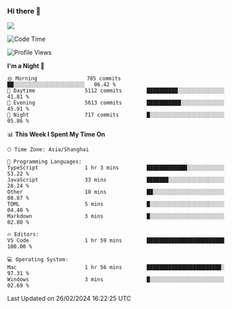 ### Hi there 👋

<!--
**JJAYCHEN1e/jjaychen1e** is a ✨ _special_ ✨ repository because its `README.md` (this file) appears on your GitHub profile.

Here are some ideas to get you started:

- 🔭 I’m currently working on ...
- 🌱 I’m currently learning ...
- 👯 I’m looking to collaborate on ...
- 🤔 I’m looking for help with ...
- 💬 Ask me about ...
- 📫 How to reach me: ...
- 😄 Pronouns: ...
- ⚡ Fun fact: ...
-->

[![](https://github-readme-stats.vercel.app/api?username=jjaychen1e&show_icons=true)](https://github.com/jjaychen1e/github-readme-stats?count_private=true)

<!--START_SECTION:waka-->
![Code Time](http://img.shields.io/badge/Code%20Time-1%2C024%20hrs%2032%20mins-blue)

![Profile Views](http://img.shields.io/badge/Profile%20Views-0-blue)

**I'm a Night 🦉** 

```text
🌞 Morning                785 commits         ██░░░░░░░░░░░░░░░░░░░░░░░   06.42 % 
🌆 Daytime                5112 commits        ██████████░░░░░░░░░░░░░░░   41.81 % 
🌃 Evening                5613 commits        ███████████░░░░░░░░░░░░░░   45.91 % 
🌙 Night                  717 commits         █░░░░░░░░░░░░░░░░░░░░░░░░   05.86 % 
```


📊 **This Week I Spent My Time On** 

```text
🕑︎ Time Zone: Asia/Shanghai

💬 Programming Languages: 
TypeScript               1 hr 3 mins         █████████████░░░░░░░░░░░░   53.22 % 
JavaScript               33 mins             ███████░░░░░░░░░░░░░░░░░░   28.24 % 
Other                    10 mins             ██░░░░░░░░░░░░░░░░░░░░░░░   08.87 % 
TOML                     5 mins              █░░░░░░░░░░░░░░░░░░░░░░░░   04.40 % 
Markdown                 3 mins              █░░░░░░░░░░░░░░░░░░░░░░░░   02.80 % 

🔥 Editors: 
VS Code                  1 hr 59 mins        █████████████████████████   100.00 % 

💻 Operating System: 
Mac                      1 hr 56 mins        ████████████████████████░   97.31 % 
Windows                  3 mins              █░░░░░░░░░░░░░░░░░░░░░░░░   02.69 % 
```


 Last Updated on 26/02/2024 16:22:25 UTC
<!--END_SECTION:waka-->
